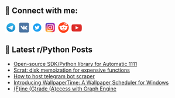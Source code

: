 ## 🔎 Connect with me:
[<img src="https://github.com/bullbesh/bullbesh/blob/main/images/Telegram.png" width="32" height="32" />](https://t.me/bullbesh)
[<img src="https://github.com/bullbesh/bullbesh/blob/main/images/VK.png" width="32" height="32" />](https://vk.com/bullbesh)
[<img src="https://github.com/bullbesh/bullbesh/blob/main/images/Twitter.png" width="32" height="32" />](https://twitter.com/bullbesh1)
[<img src="https://github.com/bullbesh/bullbesh/blob/main/images/Instagram.png" width="32" height="32" />](https://www.instagram.com/bullbesh)
[<img src="https://github.com/bullbesh/bullbesh/blob/main/images/Reddit.png" width="32" height="32" />](https://www.reddit.com/user/bullbesh)
[<img src="https://github.com/bullbesh/bullbesh/blob/main/images/YouTube.png" width="32" height="32" />](https://www.youtube.com/channel/UCtfjRs6uzgq5mfm8S06WTcg)

## 📕 Latest r/Python Posts
<!-- BLOG-POST-LIST:START -->
- [Open-source SDK/Python library for Automatic 1111](https://www.reddit.com/r/Python/comments/1ae94ac/opensource_sdkpython_library_for_automatic_1111/)
- [Scrat: disk memoization for expensive functions](https://www.reddit.com/r/Python/comments/1ae89zy/scrat_disk_memoization_for_expensive_functions/)
- [How to host telegram bot scraper](https://www.reddit.com/r/Python/comments/1ae7tg5/how_to_host_telegram_bot_scraper/)
- [Introducing WallpaperTime: A Wallpaper Scheduler for Windows](https://www.reddit.com/r/Python/comments/1ae6s7d/introducing_wallpapertime_a_wallpaper_scheduler/)
- [&lpar;F&rpar;ine &lpar;G&rpar;rade &lpar;A&rpar;ccess with Graph Engine](https://www.reddit.com/r/Python/comments/1ae3yj8/fine_grade_access_with_graph_engine/)
<!-- BLOG-POST-LIST:END -->
